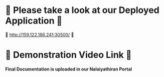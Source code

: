 # :eyes: Please take a look at our Deployed Application :balloon:

🚀 http://159.122.186.241:30500/  🚀



# :star2: Demonstration Video Link :star2:




#### Final Documentation is uploaded in our Nalaiyathiran Portal
